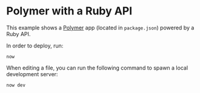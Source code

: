 # Polymer with a Ruby API

This example shows a [Polymer](https://polymer-library.polymer-project.org/3.0/api/) app (located in `package.json`) powered by a Ruby API.

In order to deploy, run:

```
now
```

When editing a file, you can run the following command to spawn a local development server:

```
now dev
```
